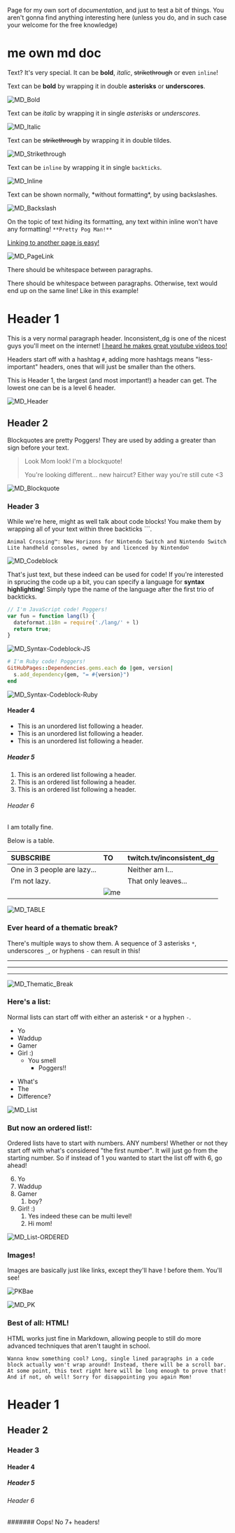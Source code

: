 Page for my own sort of *documentation*, and just to test a bit of things. You aren't gonna find anything interesting here (unless you do, and in such case your welcome for the free knowledge)


# me own md doc

Text? It's very special. It can be **bold**, *italic*, ~~strikethrough~~ or even `inline`!

Text can be **bold** by wrapping it in double **asterisks** or __underscores__. 

![MD_Bold](../../assets/images/misc/MD_Bold.png)

Text can be *italic* by wrapping it in single *asterisks* or _underscores_.

![MD_Italic](../../assets/images/misc/MD_Italic.png)

Text can be ~~strikethrough~~ by wrapping it in double tildes.

![MD_Strikethrough](../../assets/images/misc/MD_Strikethrough.png)

Text can be `inline` by wrapping it in single `backticks`.

![MD_Inline](../../assets/images/misc/MD_Inline.png)

Text can be shown normally, \*without formatting*, by using backslashes.

![MD_Backslash](../../assets/images/misc/MD_Backslash.png)

On the topic of text hiding its formatting, any text within inline won't have any formatting! `**Pretty Pog Man!**`

[Linking to another page is easy!](https://www.youtube.com/c/inconsistent_dg/)

![MD_PageLink](../../assets/images/misc/MD_PageLink.png)

There should be whitespace between paragraphs.

There should be whitespace between paragraphs. Otherwise, text would end up on the same line!
Like in this example!

# Header 1

This is a very normal paragraph header. Inconsistent_dg is one of the nicest guys you'll meet on the internet! [I heard he makes great youtube videos too!](https://www.youtube.com/watch?v=i6CVfUjJchE)

Headers start off with a hashtag `#`, adding more hashtags means "less-important" headers, ones that will just be smaller than the others.

This is Header 1, the largest (and most important!) a header can get. The lowest one can be is a level 6 header.

![MD_Header](../../assets/images/misc/MD_Header.png)

## Header 2

Blockquotes are pretty Poggers! They are used by adding a greater than sign before your text.

> Look Mom look! I'm a blockquote!
>
> You're looking different... new haircut? Either way you're still cute <3

![MD_Blockquote](../../assets/images/misc/MD_Blockquote.png)

### Header 3

While we're here, might as well talk about code blocks! You make them by wrapping all of your text within three backticks ```.

```
Animal Crossing™: New Horizons for Nintendo Switch and Nintendo Switch Lite handheld consoles, owned by and licenced by Nintendo©
```

![MD_Codeblock](../../assets/images/misc/MD_Codeblock.png)

That's just text, but these indeed can be used for code! If you're interested in sprucing the code up a bit, you can specify a language for **syntax highlighting**! Simply type the name of the language after the first trio of backticks.

```js
// I'm JavaScript code! Poggers!
var fun = function lang(l) {
  dateformat.i18n = require('./lang/' + l)
  return true;
}
```
![MD_Syntax-Codeblock-JS](../../assets/images/misc/MD_Syntax-Codeblock-JS.png)

```ruby
# I'm Ruby code! Poggers!
GitHubPages::Dependencies.gems.each do |gem, version|
  s.add_dependency(gem, "= #{version}")
end
```
![MD_Syntax-Codeblock-Ruby](../../assets/images/misc/MD_Syntax-Codeblock-Ruby.png)

#### Header 4

*   This is an unordered list following a header.
*   This is an unordered list following a header.
*   This is an unordered list following a header.

##### Header 5

1.  This is an ordered list following a header.
2.  This is an ordered list following a header.
3.  This is an ordered list following a header.

###### Header 6

I am totally fine.

Below is a <span data-audio-url="../../assets/misc/TABLE.mp3">table.</span>

<script>
$("[data-audio-url]").each(
    function(){
        $(this).on('click', function() {
            var mp3Url = $(this).attr('data-audio-url');
            var a = new Audio(mp3Url);
            a.play();
        });
    }
);
</script>

| **SUBSCRIBE**               | **TO**                                 | **twitch.tv/inconsistent_dg** |
|:----------------------------|:---------------------------------------|:------------------------------|
| One in 3 people are lazy... |                                        | Neither am I...               |
| I'm not lazy.               |                                        | That only leaves...           |
|                             | ![me](../../assets/images/misc/me.png) |                               |

![MD_TABLE](../../assets/images/misc/MD_TABLE.png)

### Ever heard of a thematic break?

There's multiple ways to show them. A sequence of 3 asterisks `*`, underscores `_`, or hyphens `-` can result in this!

***
---
___

![MD_Thematic_Break](../../assets/images/misc/MD_Thematic_Break.png)

### Here's a list:

Normal lists can start off with either an asterisk `*` or a hyphen `-`.

* Yo
* Waddup
* Gamer
* Girl :)
  * You smell
    * Poggers!!

- What's
- The
- Difference?

![MD_List](../../assets/images/misc/MD_List.png)

### But now an ordered list!:

Ordered lists have to start with numbers. ANY numbers! Whether or not they start off with what's considered "the first number". It will just go from the starting number. So if instead of 1 you wanted to start the list off with 6, go ahead!

6.  Yo
4.  Waddup
9.  Gamer
    1. boy?
10. Girl! :)
    1.  Yes indeed these can be multi level!
    2.  Hi mom!

![MD_List-ORDERED](../../assets/images/misc/MD_List-ORDERED.png)

### Images!

Images are basically just like links, except they'll have ! before them. You'll see!

![PKBae](../../assets/images/misc/PKBae.png)

![MD_PK](../../assets/images/misc/MD_PK.png)

### Best of all: HTML!

HTML works just fine in Markdown, allowing people to still do more advanced techniques that aren't taught in school.

```
Wanna know something cool? Long, single lined paragraphs in a code block actually won't wrap around! Instead, there will be a scroll bar. At some point, this text right here will be long enough to prove that! And if not, oh well! Sorry for disappointing you again Mom!
```
# Header 1

## Header 2

### Header 3

#### Header 4

##### Header 5

###### Header 6

####### Oops! No 7+ headers!